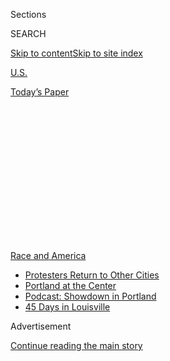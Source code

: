 <div id="app">

<div>

<div>

<div>

<div class="NYTAppHideMasthead css-1q2w90k e1suatyy0">

<div class="section css-ui9rw0 e1suatyy2">

<div class="css-eph4ug er09x8g0">

<div class="css-6n7j50">

</div>

<span class="css-1dv1kvn">Sections</span>

<div class="css-10488qs">

<span class="css-1dv1kvn">SEARCH</span>

</div>

[Skip to content](#site-content)[Skip to site
index](#site-index)

</div>

<div id="masthead-section-label" class="css-1wr3we4 eaxe0e00">

[U.S.](https://www.nytimes3xbfgragh.onion/section/us)

</div>

<div class="css-10698na e1huz5gh0">

</div>

</div>

<div id="masthead-bar-one" class="section hasLinks css-15hmgas e1csuq9d3">

<div class="css-uqyvli e1csuq9d0">

</div>

<div class="css-1uqjmks e1csuq9d1">

</div>

<div class="css-9e9ivx">

[](https://myaccount.nytimes3xbfgragh.onion/auth/login?response_type=cookie&client_id=vi)

</div>

<div class="css-1bvtpon e1csuq9d2">

[Today’s
Paper](https://www.nytimes3xbfgragh.onion/section/todayspaper)

</div>

</div>

</div>

</div>

<div data-aria-hidden="false">

<div id="site-content" data-role="main">

<div>

<div class="css-1aor85t" style="opacity:0.000000001;z-index:-1;visibility:hidden">

<div class="css-1hqnpie">

<div class="css-epjblv">

<span class="css-17xtcya">[U.S.](/section/us)</span><span class="css-x15j1o">|</span><span class="css-fwqvlz">Someone
Tore Down a Union Army Statue in Saratoga Springs.
Why?</span>

</div>

<div class="css-k008qs">

<div class="css-1iwv8en">

<span class="css-18z7m18"></span>

<div>

</div>

</div>

<span class="css-1n6z4y">https://nyti.ms/2OE1iAG</span>

<div class="css-1705lsu">

<div class="css-4xjgmj">

<div class="css-4skfbu" data-role="toolbar" data-aria-label="Social Media Share buttons, Save button, and Comments Panel with current comment count" data-testid="share-tools">

  - 
  - 
  - 
  - 
    
    <div class="css-6n7j50">
    
    </div>

  - 

</div>

</div>

</div>

</div>

</div>

</div>

<div id="NYT_TOP_BANNER_REGION" class="css-13pd83m">

<div>

<div id="styln-prism-menu-1590763508878" class="section interactive-content interactive-size-medium css-1edisqu">

<div class="css-17ih8de interactive-body">

<div id="scroll-container" class="css-1gj85ro">

[<span class="styln-title-wrap"><span class="css-1pje3qr">Race
and</span><span class="css-1pje3qr">
America</span></span>](https://www.nytimes3xbfgragh.onion/news-event/george-floyd-protests-minneapolis-new-york-los-angeles?action=click&pgtype=Article&state=default&region=TOP_BANNER&context=storylines_menu)

  - [Protesters Return to Other
    Cities](https://www.nytimes3xbfgragh.onion/2020/07/26/us/protests-portland-seattle-trump.html?action=click&pgtype=Article&state=default&region=TOP_BANNER&context=storylines_menu)
  - [Portland at the
    Center](https://www.nytimes3xbfgragh.onion/2020/07/24/us/portland-oregon-protests-white-race.html?action=click&pgtype=Article&state=default&region=TOP_BANNER&context=storylines_menu)
  - [Podcast: Showdown in
    Portland](https://www.nytimes3xbfgragh.onion/2020/07/23/podcasts/the-daily/portland-protests.html?action=click&pgtype=Article&state=default&region=TOP_BANNER&context=storylines_menu)
  - [45 Days in
    Louisville](https://www.nytimes3xbfgragh.onion/interactive/2020/07/16/us/black-lives-matter-protests-louisville-breonna-taylor.html?action=click&pgtype=Article&state=default&region=TOP_BANNER&context=storylines_menu)

</div>

</div>

</div>

</div>

</div>

<div id="top-wrapper" class="css-1sy8kpn">

<div id="top-slug" class="css-l9onyx">

Advertisement

</div>

[Continue reading the main
story](#after-top)

<div class="ad top-wrapper" style="text-align:center;height:100%;display:block;min-height:250px">

<div id="top" class="place-ad" data-position="top" data-size-key="top">

</div>

</div>

<div id="after-top">

</div>

</div>

<div>

<div id="sponsor-wrapper" class="css-1hyfx7x">

<div id="sponsor-slug" class="css-19vbshk">

Supported by

</div>

[Continue reading the main
story](#after-sponsor)

<div id="sponsor" class="ad sponsor-wrapper" style="text-align:center;height:100%;display:block">

</div>

<div id="after-sponsor">

</div>

</div>

<div class="css-186x18t">

</div>

<div class="css-1vkm6nb ehdk2mb0">

# Someone Tore Down a Union Army Statue in Saratoga Springs. Why?

</div>

The monument in a New York park was dedicated to men who volunteered to
fight for the Union during the Civil War. It is unclear who toppled it,
and for what reason.

<div class="css-79elbk" data-testid="photoviewer-wrapper">

<div class="css-z3e15g" data-testid="photoviewer-wrapper-hidden">

</div>

<div class="css-1a48zt4 ehw59r15" data-testid="photoviewer-children">

![<span class="css-16f3y1r e13ogyst0" data-aria-hidden="true">Pieces of
a statue dedicated to volunteers who fought for the Union during the
Civil War were found scattered on the ground in Saratoga Springs, N.Y.,
on
Thursday.</span><span class="css-cnj6d5 e1z0qqy90" itemprop="copyrightHolder"><span class="css-1ly73wi e1tej78p0">Credit...</span><span><span>Paul
Buckowski/The Albany Times
Union</span></span></span>](https://static01.graylady3jvrrxbe.onion/images/2020/07/17/multimedia/17xp-unrest-unionstatue-pix1/merlin_174686838_33fb59aa-6743-4838-92e1-c86f3a067104-articleLarge.jpg?quality=75&auto=webp&disable=upscale)

</div>

</div>

<div class="css-18e8msd">

<div class="css-vp77d3 epjyd6m0">

<div class="css-1baulvz">

By [<span class="css-1baulvz" itemprop="name">Jacey
Fortin</span>](https://www.nytimes3xbfgragh.onion/by/jacey-fortin) and
[<span class="css-1baulvz last-byline" itemprop="name">Bryan
Pietsch</span>](https://www.nytimes3xbfgragh.onion/by/bryan-pietsch)

</div>

</div>

  - July 18,
    2020

  - 
    
    <div class="css-4xjgmj">
    
    <div class="css-d8bdto" data-role="toolbar" data-aria-label="Social Media Share buttons, Save button, and Comments Panel with current comment count" data-testid="share-tools">
    
      - 
      - 
      - 
      - 
        
        <div class="css-6n7j50">
        
        </div>
    
      - 
    
    </div>
    
    </div>

</div>

</div>

<div class="section meteredContent css-1r7ky0e" name="articleBody" itemprop="articleBody">

<div class="css-1fanzo5 StoryBodyCompanionColumn">

<div class="css-53u6y8">

Early on Thursday morning, the police in Saratoga Springs, N.Y., found a
cast iron and zinc statue torn down from its stone pedestal in Congress
Park and scattered in pieces on the grass.

The statue is one of dozens that have been torn down across the United
States in recent weeks amid [widespread
protests](https://www.nytimes3xbfgragh.onion/interactive/2020/07/03/us/george-floyd-protests-crowd-size.html)
against racism and police brutality. [Many of those
toppled](https://www.nytimes3xbfgragh.onion/2020/06/16/us/protests-statues-reckoning.html)
have been monuments to Confederate soldiers.

But the statue that stood in Congress Park was dedicated to volunteers
who fought for the Union during the Civil War. In the days since it was
destroyed, residents of Saratoga Springs, a mostly white college town
about 30 miles north of Albany, have been calling the mayor’s office and
posting on social media to express outrage and disappointment.

“The statue was memorializing those who fought against the Confederacy
and against slavery, so I think Saratogans were very proud that we had
that in our park,” said David Snyder, executive assistant to Meg Kelly,
the mayor of Saratoga Springs.

</div>

</div>

<div class="css-1fanzo5 StoryBodyCompanionColumn">

<div class="css-53u6y8">

The police are still investigating the episode and have yet to publicly
identify any suspects, leaving residents to wonder who toppled the
monument, and why.

“We’re very confused,” Mr. Snyder said. “Was this in any way tied to a
Black Lives Matter protest in which they thought it was a Confederate
statue that needed to come down? Was it a reactionary or pro-Confederate
group that wanted a Union statue to come down? Or was it random?”

</div>

</div>

<div class="css-79elbk" data-testid="photoviewer-wrapper">

<div class="css-z3e15g" data-testid="photoviewer-wrapper-hidden">

</div>

<div class="css-1a48zt4 ehw59r15" data-testid="photoviewer-children">

![<span class="css-16f3y1r e13ogyst0" data-aria-hidden="true">The
monument commemorates Union Army veterans from New York’s 77th Infantry
Regiment.</span><span class="css-cnj6d5 e1z0qqy90" itemprop="copyrightHolder"><span class="css-1ly73wi e1tej78p0">Credit...</span><span>Paul
Buckowski/The Albany Times
Union</span></span>](https://static01.graylady3jvrrxbe.onion/images/2020/07/17/multimedia/17xp-unrest-unionstatue-pix2/17xp-unrest-unionstatue-pix2-articleLarge.jpg?quality=75&auto=webp&disable=upscale)

</div>

</div>

<div class="css-1fanzo5 StoryBodyCompanionColumn">

<div class="css-53u6y8">

Lexis Figuereo, 33, a resident of Saratoga Springs and an organizer with
[All of Us](https://www.facebookcorewwwi.onion/UntitledAndFree/), a
group associated with the Black Lives Matter movement, said the
activists he knew had nothing to do with the toppling of the monument.

“If anything, something like this would be done by somebody who had no
idea what they were doing,” he said. “Or a person who was racist,
because this was a Union statue.”

</div>

</div>

<div class="css-1fanzo5 StoryBodyCompanionColumn">

<div class="css-53u6y8">

It is possible that the toppling was a random act of destruction,
divorced from the historical significance of the monument. Like many
public areas, Congress Park has had
[fountains](https://cbs6albany.com/news/local/man-arrested-in-connection-to-congress-park-vandalism)
and statues vandalized in recent years. Just days before the Union
monument was torn down, a memorial in the park to [Katrina
Trask](https://www.saratoga.com/aboutsaratoga/history/katrina-trask/), a
philanthropist who supported artists in the community, was [defaced with
red spray
paint](https://wnyt.com/saratoga-county-ny-news/vandals-deface-new-500000-entrance-to-congress-park/5791939/).

Mr. Figuereo speculated that the destruction of the statue could have
been done by people trying to make local activists look bad. But he also
wondered why it had captured so much attention.

“Certain people care more about property than about people,” he said.
“It’s sad.”

He added that activists in the area were more concerned with organizing
[demonstrations](https://dailygazette.com/galleries/2020/07/01/all-us-protestors-march-streets-saratoga-springs),
pushing for more police transparency and accountability, and [raising
awareness about the case of Darryl Mount
Jr.](https://www.timesunion.com/news/article/A-death-in-Saratoga-but-no-internal-probe-13174766.php),
a 21-year-old man who died of his injuries after being pursued by
Saratoga Springs police officers in 2013.

“You can replace a statue,” Mr. Figuereo said. “You cannot replace
Darryl’s life.”

The toppled statue in Saratoga Springs was first erected in 1875 and
placed on Broadway, a street that borders Congress Park, a downtown
green space that is home to the [Saratoga Springs History
Museum](https://www.saratogahistory.org/) and a bronze sculpture called
“[The Spirit of
Life](https://timesmachine.nytimes3xbfgragh.onion/timesmachine/1915/06/27/301807212.html?pageNumber=20).”

According to the Saratoga Springs Department of Public Works, Union Army
veterans from New York’s 77th Infantry Regiment — which the monument
commemorates — donated $3,000 to install the
statue.

</div>

</div>

<div class="css-79elbk" data-testid="photoviewer-wrapper">

<div class="css-z3e15g" data-testid="photoviewer-wrapper-hidden">

</div>

<div class="css-1a48zt4 ehw59r15" data-testid="photoviewer-children">

<div class="css-1xdhyk6 erfvjey0">

<span class="css-1ly73wi e1tej78p0">Image</span>

<div class="css-zjzyr8">

<div data-testid="lazyimage-container" style="height:311.26666666666665px">

</div>

</div>

</div>

<span class="css-16f3y1r e13ogyst0" data-aria-hidden="true">The monument
seen in the early 1900s in its original location on Broadway, at the
entrance to Congress
Park.</span><span class="css-cnj6d5 e1z0qqy90" itemprop="copyrightHolder"><span class="css-1ly73wi e1tej78p0">Credit...</span><span>Library
of Congress</span></span>

</div>

</div>

<div class="css-1fanzo5 StoryBodyCompanionColumn">

<div class="css-53u6y8">

“The 77th was made up of men from Saratoga Springs, Wilton,
Schuylerville, and other surrounding communities who volunteered, not
those who were drafted,” said James D. Parillo, the executive director
of the Saratoga Springs History Museum. He added that museum staff
members were “sad and disappointed” about the monument’s destruction.

</div>

</div>

<div class="css-1fanzo5 StoryBodyCompanionColumn">

<div class="css-53u6y8">

The statue was moved to its current location inside the park, not far
from the “Spirit of Life” sculpture, in 1921 to prevent damage from the
traffic on Broadway. The sculpture, which portrayed a soldier but did
not represent any particular person, was positioned atop a stone
pedestal.

Samantha Bosshart, the executive director of the [Saratoga Springs
Preservation Foundation](https://www.saratogapreservation.org/), said
she gave a tour of the park on the day before the statue fell. She
recalled pointing out the statue to families on the tour and explaining
the history of the monument.

“To wake up the next day and see it gone — smashed — was disappointing
and sad and unfortunate,” Ms. Bosshart said.

The episode in Saratoga Springs was not unique; in recent weeks, several
monuments to people who opposed slavery have been dismantled. A statue
of the Black abolitionist [Frederick
Douglass](https://www.nytimes3xbfgragh.onion/2020/07/03/arts/frederick-douglass-yale.html?module=inline)
was detached from its base in a park in Rochester, N.Y., this month and
found some 50 feet away, dumped near a river gorge. And last month in
Madison, Wis., protesters toppled a statue of [Hans Christian
Heg](https://www.jsonline.com/story/news/local/wisconsin/2020/06/24/hans-christian-hegs-abolitionist-statue-toppled-madison-what-know/3248692001/),
a white abolitionist who fought against the Confederacy.

Michael Veitch, the business manager for the city’s Department of Public
Works, said Saratoga Springs officials were working to repair or replace
the Union memorial in Congress Park.

“This is a great caring community that loves its public spaces, so a
number of individuals and organizations have already reached out to make
donations in support of the work necessary to rectify the vandalism,” he
said.

</div>

</div>

<div>

</div>

</div>

<div>

</div>

<div>

</div>

<div>

</div>

<div>

<div id="bottom-wrapper" class="css-1ede5it">

<div id="bottom-slug" class="css-l9onyx">

Advertisement

</div>

[Continue reading the main
story](#after-bottom)

<div id="bottom" class="ad bottom-wrapper" style="text-align:center;height:100%;display:block;min-height:90px">

</div>

<div id="after-bottom">

</div>

</div>

</div>

</div>

</div>

## Site Index

<div>

</div>

## Site Information Navigation

  - [© <span>2020</span> <span>The New York Times
    Company</span>](https://help.nytimes3xbfgragh.onion/hc/en-us/articles/115014792127-Copyright-notice)

<!-- end list -->

  - [NYTCo](https://www.nytco.com/)
  - [Contact
    Us](https://help.nytimes3xbfgragh.onion/hc/en-us/articles/115015385887-Contact-Us)
  - [Work with us](https://www.nytco.com/careers/)
  - [Advertise](https://nytmediakit.com/)
  - [T Brand Studio](http://www.tbrandstudio.com/)
  - [Your Ad
    Choices](https://www.nytimes3xbfgragh.onion/privacy/cookie-policy#how-do-i-manage-trackers)
  - [Privacy](https://www.nytimes3xbfgragh.onion/privacy)
  - [Terms of
    Service](https://help.nytimes3xbfgragh.onion/hc/en-us/articles/115014893428-Terms-of-service)
  - [Terms of
    Sale](https://help.nytimes3xbfgragh.onion/hc/en-us/articles/115014893968-Terms-of-sale)
  - [Site
    Map](https://spiderbites.nytimes3xbfgragh.onion)
  - [Help](https://help.nytimes3xbfgragh.onion/hc/en-us)
  - [Subscriptions](https://www.nytimes3xbfgragh.onion/subscription?campaignId=37WXW)

</div>

</div>

</div>

</div>
